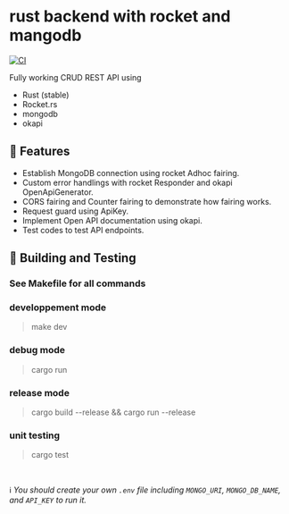 # rust backend with rocket and mangodb
[![CI](https://github.com/psychodrom/annonces-backend/actions/workflows/ci.yaml/badge.svg)](https://github.com/psychodrom/annonces-backend/actions/workflows/ci.yaml)

Fully working CRUD REST API using 
- Rust (stable)
- Rocket.rs
- mongodb
- okapi


## 🚀 Features
- Establish MongoDB connection using rocket Adhoc fairing.
- Custom error handlings with rocket Responder and okapi OpenApiGenerator.
- CORS fairing and Counter fairing to demonstrate how fairing works.
- Request guard using ApiKey.
- Implement Open API documentation using okapi.
- Test codes to test API endpoints.


## 🔧 Building and Testing

### See Makefile for all commands

### developpement mode
> make dev

### debug mode
> cargo run

### release mode
> cargo build --release && cargo run --release


### unit testing
> cargo test

<br/>

ℹ️ _You should create your own `.env` file including `MONGO_URI`, `MONGO_DB_NAME`, and `API_KEY` to run it._

